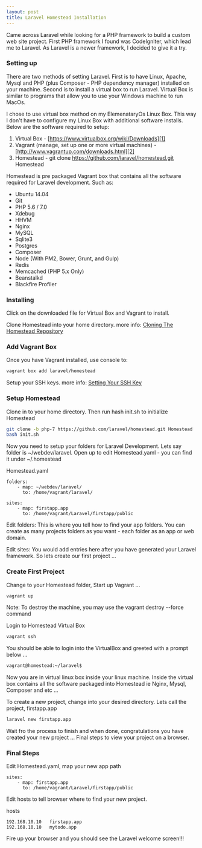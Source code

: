 ```yaml
---
layout: post
title: Laravel Homestead Installation
---
```


Came across Laravel while looking for a PHP framework to build a custom web site project. First PHP framework I found was CodeIgniter, which lead me to Laravel. As Laravel is a newer framework, I decided to give it a try.

### Setting up 

There are two methods of setting Laravel. First is to have Linux, Apache, Mysql and PHP (plus Composer - PHP dependency manager) installed on your machine. Second is to install a virtual box to run Laravel. Virtual Box is similar to programs that allow you to use your Windows machine to run MacOs.

I chose to use virtual box method on my ElemenataryOs Linux Box. This way I don't have to configure my Linux Box with additional software installs. Below are the software required to setup: 

1. Virtual Box - [https://www.virtualbox.org/wiki/Downloads][1]
2. Vagrant (manage, set up one or more virtual machines)  - [http://www.vagrantup.com/downloads.html][2]
3. Homestead - git clone https://github.com/laravel/homestead.git Homestead



[1]: https://www.virtualbox.org/wiki/Downloads
[2]: http://www.vagrantup.com/downloads.html

Homestead is pre packaged Vagrant box that contains all the software required for Laravel development. Such as:

- Ubuntu 14.04
- Git
- PHP 5.6 / 7.0
- Xdebug
- HHVM
- Nginx
- MySQL
- Sqlite3
- Postgres
- Composer
- Node (With PM2, Bower, Grunt, and Gulp)
- Redis
- Memcached (PHP 5.x Only)
- Beanstalkd
- Blackfire Profiler

### Installing

Click on the downloaded file for Virtual Box and Vagrant to install.

Clone Homestead into your home directory. more info: [Cloning The Homestead Repository][3]


[3]: http://laravel.com/docs/5.1/homestead

### Add Vagrant Box

Once you have Vagrant installed, use console to:

```bash
vagrant box add laravel/homestead    
```

Setup your SSH keys. more info: [Setting Your SSH Key][3]

### Setup Homestead

Clone in to your home directory. Then run hash init.sh to initialize Homestead

```bash
git clone -b php-7 https://github.com/laravel/homestead.git Homestead
bash init.sh
```

Now you need to setup your folders for Laravel Development. Lets say folder is ~/webdev/laravel. Open up to edit Homestead.yaml - you can find it under ~/.homestead

Homestead.yaml

```vim
folders:
    - map: ~/webdev/laravel/
      to: /home/vagrant/laravel/

sites:
    - map: firstapp.app
      to: /home/vagrant/Laravel/firstapp/public
```

Edit folders:
This is where you tell how to find your app folders. You can create as many projects folders as you want - each folder as an app or web domain. 

Edit sites:
You would add entries here after you have generated your Laravel framework. So lets create our first project ...

### Create First Project

Change to your Homestead folder, Start up Vagrant ...

```bash
vagrant up
```
Note: To destroy the machine, you may use the vagrant destroy --force command

Login to Homestead Virtual Box

```bash
vagrant ssh
```

You should be able to login into the VirtualBox and greeted with a prompt below ...

```bash
vagrant@homestead:~/laravel$
```

Now you are in virtual linux box inside your linux machine. Inside the virtual box contains all the software packaged into Homestead ie Nginx, Mysql, Composer and etc ...

To create a new project, change into your desired directory. Lets call the project, firstapp.app

```bash
laravel new firstapp.app
```

Wait fro the process to finish and when done, congratulations you have created your new project ... Final steps to view your project on a browser.

### Final Steps

Edit Homestead.yaml, map your new app path

```
sites:
    - map: firstapp.app
      to: /home/vagrant/Laravel/firstapp/public

```

Edit hosts to tell browser where to find your new project. 

hosts

```vim
192.168.10.10   firstapp.app
192.168.10.10   mytodo.app
```

Fire up your browser and you should see the Laravel welcome screen!!! 

